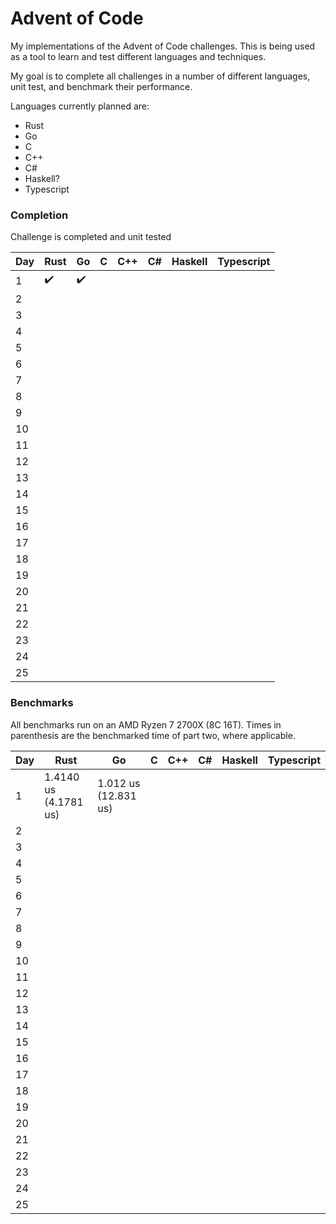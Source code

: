 # Advent of Code

My implementations of the Advent of Code challenges.
This is being used as a tool to learn and test different languages and techniques.

My goal is to complete all challenges in a number of different languages, unit test, and benchmark their performance.

Languages currently planned are:
 * Rust
 * Go
 * C
 * C++
 * C#
 * Haskell?
 * Typescript

### Completion
Challenge is completed and unit tested

Day | Rust | Go | C | C++ | C# | Haskell | Typescript
---|---|---|---|---|---|---|---
1 |:heavy_check_mark:|:heavy_check_mark:| | | | | 
2 | | | | | | | 
3 | | | | | | | 
4 | | | | | | | 
5 | | | | | | | 
6 | | | | | | | 
7 | | | | | | | 
8 | | | | | | | 
9 | | | | | | | 
10 | | | | | | | 
11 | | | | | | | 
12 | | | | | | | 
13 | | | | | | | 
14 | | | | | | | 
15 | | | | | | | 
16 | | | | | | | 
17 | | | | | | | 
18 | | | | | | | 
19 | | | | | | | 
20 | | | | | | | 
21 | | | | | | | 
22 | | | | | | | 
23 | | | | | | | 
24 | | | | | | | 
25 | | | | | | | 

### Benchmarks
All benchmarks run on an AMD Ryzen 7 2700X (8C 16T).
Times in parenthesis are the benchmarked time of part two, where applicable.

Day | Rust | Go | C | C++ | C# | Haskell | Typescript
---|---|---|---|---|---|---|---
1 | 1.4140 us (4.1781 us) | 1.012 us (12.831 us) | | | | |
2 | | | | | | |
3 | | | | | | |
4 | | | | | | |
5 | | | | | | |
6 | | | | | | |
7 | | | | | | |
8 | | | | | | |
9 | | | | | | |
10 | | | | | | |
11 | | | | | | |
12 | | | | | | |
13 | | | | | | |
14 | | | | | | |
15 | | | | | | |
16 | | | | | | |
17 | | | | | | |
18 | | | | | | |
19 | | | | | | |
20 | | | | | | |
21 | | | | | | |
22 | | | | | | |
23 | | | | | | |
24 | | | | | | |
25 | | | | | | |
